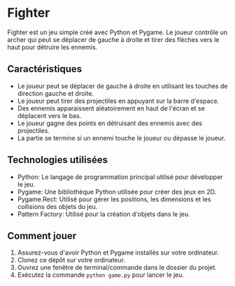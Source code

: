 # Fighter

Fighter est un jeu simple créé avec Python et Pygame. Le joueur contrôle un archer qui peut se déplacer de gauche à droite et tirer des flèches vers le haut pour détruire les ennemis.

## Caractéristiques

- Le joueur peut se déplacer de gauche à droite en utilisant les touches de direction gauche et droite.
- Le joueur peut tirer des projectiles en appuyant sur la barre d'espace.
- Des ennemis apparaissent aléatoirement en haut de l'écran et se déplacent vers le bas.
- Le joueur gagne des points en détruisant des ennemis avec des projectiles.
- La partie se termine si un ennemi touche le joueur ou dépasse le joueur.

## Technologies utilisées

- Python: Le langage de programmation principal utilisé pour développer le jeu.
- Pygame: Une bibliothèque Python utilisée pour créer des jeux en 2D.
- Pygame.Rect: Utilisé pour gérer les positions, les dimensions et les collisions des objets du jeu.
- Pattern Factory: Utilisé pour la création d'objets dans le jeu.

## Comment jouer

1. Assurez-vous d'avoir Python et Pygame installés sur votre ordinateur.
2. Clonez ce dépôt sur votre ordinateur.
3. Ouvrez une fenêtre de terminal/commande dans le dossier du projet.
4. Exécutez la commande `python game.py` pour lancer le jeu.
